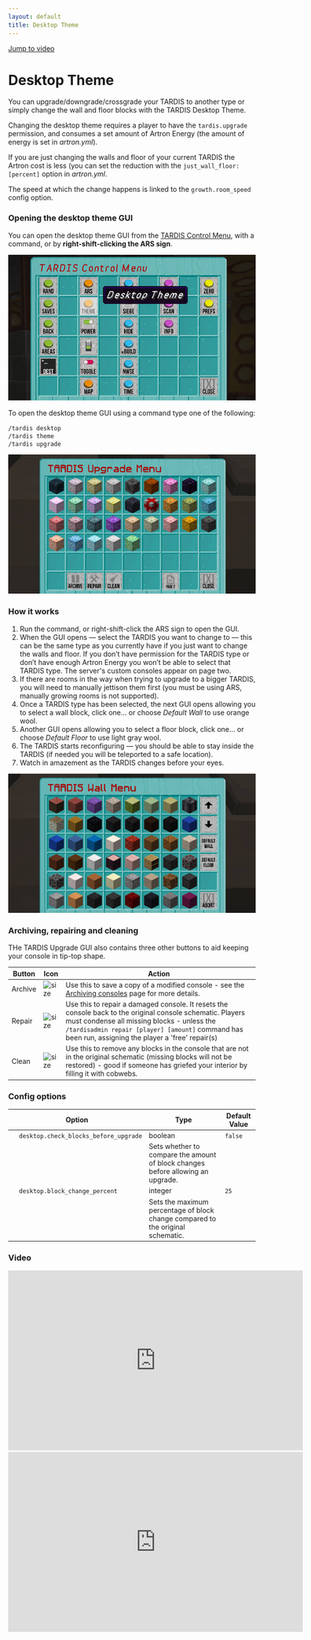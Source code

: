 ```yaml
---
layout: default
title: Desktop Theme
---
```


[Jump to video](#video)

# Desktop Theme

You can upgrade/downgrade/crossgrade your TARDIS to another type or simply change the wall and floor blocks with the
TARDIS Desktop Theme.

Changing the desktop theme requires a player to have the `tardis.upgrade` permission, and consumes a set amount of
Artron Energy (the amount of energy is set in _artron.yml_).

If you are just changing the walls and floor of your current TARDIS the Artron cost is less (you can set the reduction
with the `just_wall_floor: [percent]` option in _artron.yml_.

The speed at which the change happens is linked to the `growth.room_speed` config option.

### Opening the desktop theme GUI

You can open the desktop theme GUI from the [TARDIS Control Menu](control-menu), with a command, or by **right-shift-clicking the ARS sign**.

![TARDIS Control Menu](/images/docs/control_menu_desktop.jpg)

To open the desktop theme GUI using a command type one of the following:

    /tardis desktop
    /tardis theme
    /tardis upgrade

![TARDIS Upgrade Menu](/images/docs/desktop_theme_gui.jpg)

### How it works

1. Run the command, or right-shift-click the ARS sign to open the GUI.
2. When the GUI opens — select the TARDIS you want to change to — this can be the same type as you currently have if you
   just want to change the walls and floor. If you don’t have permission for the TARDIS type or don’t have enough Artron
   Energy you won’t be able to select that TARDIS type. The server's custom consoles appear on page two.
3. If there are rooms in the way when trying to upgrade to a bigger TARDIS, you will need to manually jettison them
   first (you must be using ARS, manually growing rooms is not supported).
4. Once a TARDIS type has been selected, the next GUI opens allowing you to select a wall block, click one... or choose _Default Wall_ to use orange wool.
5. Another GUI opens allowing you to select a floor block, click one... or choose _Default Floor_ to use light gray wool.
6. The TARDIS starts reconfiguring — you should be able to stay inside the TARDIS (if needed you will be teleported to a
   safe location).
7. Watch in amazement as the TARDIS changes before your eyes.

![TARDIS Wall Menu](/images/docs/wall_menu.jpg)

### Archiving, repairing and cleaning

THe TARDIS Upgrade GUI also contains three other buttons to aid keeping your console in tip-top shape.

| Button     | Icon                                                                                                                            | Action                                                                                                                                                                                                                                                          |
|------------|---------------------------------------------------------------------------------------------------------------------------------|-----------------------------------------------------------------------------------------------------------------------------------------------------------------------------------------------------------------------------------------------------------------|
| Archive    | ![size](https://github.com/eccentricdevotion/TARDIS-Resource-Pack/raw/master/assets/tardis/textures/item/gui/theme/archive.png) | Use this to save a copy of a modified console - see the [Archiving consoles](archive) page for more details.                                                                                                                                               |
| Repair     | ![size](https://github.com/eccentricdevotion/TARDIS-Resource-Pack/raw/master/assets/tardis/textures/item/gui/theme/repair.png)  | Use this to repair a damaged console. It resets the console back to the original console schematic. Players must condense all missing blocks - unless the `/tardisadmin repair [player] [amount]` command has been run, assigning the player a 'free' repair(s) |
| Clean      | ![size](https://github.com/eccentricdevotion/TARDIS-Resource-Pack/raw/master/assets/tardis/textures/item/gui/theme/clean.png)   | Use this to remove any blocks in the console that are not in the original schematic (missing blocks will not be restored) - good if someone has griefed your interior by filling it with cobwebs.                                                               |

### Config options

| Option                                                        | Type                                                                            | Default Value |
|---------------------------------------------------------------|---------------------------------------------------------------------------------|---------------|
| &nbsp;&nbsp;&nbsp;&nbsp;`desktop.check_blocks_before_upgrade` | boolean                                                                         | `false`       |
| &nbsp;                                                        | Sets whether to compare the amount of block changes before allowing an upgrade. |
| &nbsp;&nbsp;&nbsp;&nbsp;`desktop.block_change_percent`        | integer                                                                         | `25`          |
| &nbsp;                                                        | Sets the maximum percentage of block change compared to the original schematic. |

### Video

<iframe width="600" height="366" src="https://www.youtube.com/embed/g-tHLnpR8oY?rel=0" frameborder="0" allowfullscreen></iframe><iframe src="https://player.vimeo.com/video/104995044" width="600" height="366" frameborder="0" webkitallowfullscreen mozallowfullscreen allowfullscreen></iframe>
